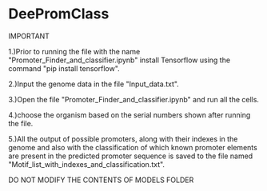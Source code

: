 # DeePromClass
IMPORTANT

1.)Prior to running the file with the name "Promoter_Finder_and_classifier.ipynb" install Tensorflow using the command "pip install tensorflow".

2.)Input the genome data in the file "Input_data.txt".

3.)Open the file "Promoter_Finder_and_classifier.ipynb" and run all the cells.

4.)choose the organism based on the serial numbers shown after running the file.

5.)All the output of possible promoters, along with their indexes in the genome and also with the classification of which known promoter elements are present in the predicted promoter sequence is saved to the file named "Motif_list_with_indexes_and_classification.txt".

DO NOT MODIFY THE CONTENTS OF MODELS FOLDER
